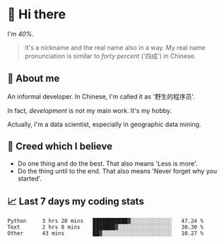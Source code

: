 # 👋 Hi there

I'm *40%*.

> It's a nickname and the real name also in a way.
> My real name pronunciation is similar to *forty percent* ('四成') in Chinese.

## :speech_balloon: About me

An informal developer. In Chinese, I'm called it as '野生的程序员'.

In fact, _development_ is not my main work. It's my hobby.

Actually, I'm a data scientist, especially in geographic data mining.

## :see_no_evil: Creed which I believe

- Do one thing and do the best. That also means 'Less is more'.
- Do the thing until to the end. That also means 'Never forget why you started'.

## :chart_with_upwards_trend: Last 7 days my coding stats

<!--START_SECTION:waka-->

```text
Python     3 hrs 20 mins   ███████████▓░░░░░░░░░░░░░   47.24 %
Text       2 hrs 8 mins    ███████▓░░░░░░░░░░░░░░░░░   30.30 %
Other      43 mins         ██▓░░░░░░░░░░░░░░░░░░░░░░   10.27 %
```

<!--END_SECTION:waka-->
